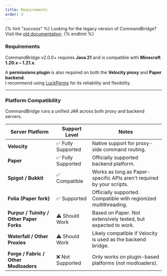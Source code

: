 ```yaml
---
title: Requirements
order: 3
---
```


{% hint "success" %}
Looking for the legacy version of CommandBridge? Visit the [old documentation](https://docs.old.huraxdax.club).
{% endhint %}

### **Requirements**

CommandBridge v2.0.0+ requires **Java 21** and is compatible with **Minecraft 1.20.x – 1.21.x**.

A **permissions plugin** is also required on both the **Velocity proxy** and **Paper backend**.  
I recommend using [LuckPerms](https://luckperms.net/) for its reliability and flexibility.

***

### **Platform Compatibility**

CommandBridge runs a unified JAR across both proxy and backend servers.

| Server Platform                         | Support Level        | Notes                                                                 |
| -------------------------------------- | -------------------- | --------------------------------------------------------------------- |
| **Velocity**                           | ✅ Fully Supported   | Native support for proxy-side command routing.                        |
| **Paper**                              | ✅ Fully Supported   | Officially supported backend platform.                                |
| **Spigot / Bukkit**                    | ✅ Compatible        | Works as long as Paper-specific APIs aren't required by your scripts. |
| **Folia (Paper fork)**                 | ✅ Supported         | Officially supported. Compatible with regionized multithreading.     |
| **Purpur / Tuinity / Other Paper Forks** | ⚠️ Should Work      | Based on Paper. Not extensively tested, but expected to work.         |
| **Waterfall / Other Proxies**          | ⚠️ Should Work      | Likely compatible if Velocity is used as the backend bridge.         |
| **Forge / Fabric / Other Modloaders**  | ❌ Not Supported     | Only works on plugin-based platforms (not modloaders).                |
